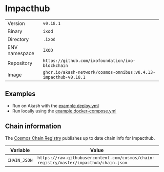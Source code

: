 # Impacthub

| | |
|---|---|
|Version|`v0.18.1`|
|Binary|`ixod`|
|Directory|`.ixod`|
|ENV namespace|`IXOD`|
|Repository|`https://github.com/ixofoundation/ixo-blockchain`|
|Image|`ghcr.io/akash-network/cosmos-omnibus:v0.4.13-impacthub-v0.18.1`|

## Examples

- Run on Akash with the [example deploy.yml](./deploy.yml)
- Run locally using the [example docker-compose.yml](./docker-compose.yml)

## Chain information

The [Cosmos Chain Registry](https://github.com/cosmos/chain-registry) publishes up to date chain info for Impacthub.

|Variable|Value|
|---|---|
|`CHAIN_JSON`|`https://raw.githubusercontent.com/cosmos/chain-registry/master/impacthub/chain.json`|
